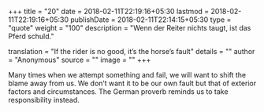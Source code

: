 +++
title        = "20"
date         = 2018-02-11T22:19:16+05:30
lastmod      = 2018-02-11T22:19:16+05:30
publishDate  = 2018-02-11T22:14:15+05:30
type         = "quote"
weight       = "100"
description  = "Wenn der Reiter nichts taugt, ist das Pferd schuld."

translation  = "If the rider is no good, it’s the horse’s fault"
details      = ""
author       = "Anonymous"
source       = ""
image        = ""
+++

Many times when we attempt something and fail, we will want to shift the blame away from us. We don’t want it to be our own fault but that of exterior factors and circumstances. The German proverb reminds us to take responsibility instead.
